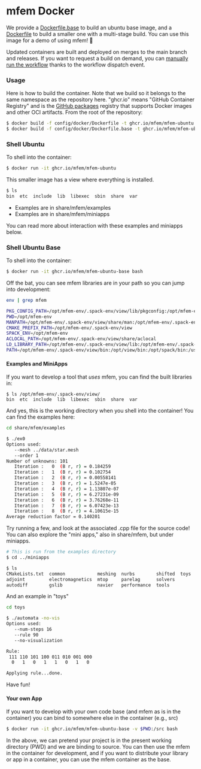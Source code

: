 # mfem Docker

We provide a [Dockerfile.base](Dockerfile.base) to build an ubuntu base image,
and a [Dockerfile](Dockerfile) to build a smaller one with a multi-stage build.
You can use this image for a demo of using mfem! 🎉️

Updated containers are built and deployed on merges to the main branch and releases.
If you want to request a build on demand, you can [manually run the workflow](https://docs.github.com/en/actions/managing-workflow-runs/manually-running-a-workflow) thanks to the workflow dispatch event.

### Usage

Here is how to build the container. Note that we build so it belongs to the same
namespace as the repository here. "ghcr.io" means "GitHub Container Registry" and
is the [GitHub packages](https://github.com/features/packages) registry that supports
 Docker images and other OCI artifacts. From the root of the repository:

```bash
$ docker build -f config/docker/Dockerfile -t ghcr.io/mfem/mfem-ubuntu .
$ docker build -f config/docker/Dockerfile.base -t ghcr.io/mfem/mfem-ubuntu-base .
```

### Shell Ubuntu

To shell into the container:

```bash
$ docker run -it ghcr.io/mfem/mfem-ubuntu
```

This smaller image has a view where everything is installed.

```bash
$ ls
bin  etc  include  lib  libexec  sbin  share  var
```

 - Examples are in share/mfem/examples
 - Examples are in share/mfem/miniapps

You can read more about interaction with these examples and miniapps below.

### Shell Ubuntu Base

To shell into the container:

```bash
$ docker run -it ghcr.io/mfem/mfem-ubuntu-base bash
```

Off the bat, you can see mfem libraries are in your path so you can jump into development:

```bash
env | grep mfem
```
```bash
PKG_CONFIG_PATH=/opt/mfem-env/.spack-env/view/lib/pkgconfig:/opt/mfem-env/.spack-env/view/share/pkgconfig:/opt/mfem-env/.spack-env/view/lib64/pkgconfig
PWD=/opt/mfem-env
MANPATH=/opt/mfem-env/.spack-env/view/share/man:/opt/mfem-env/.spack-env/view/man:
CMAKE_PREFIX_PATH=/opt/mfem-env/.spack-env/view
SPACK_ENV=/opt/mfem-env
ACLOCAL_PATH=/opt/mfem-env/.spack-env/view/share/aclocal
LD_LIBRARY_PATH=/opt/mfem-env/.spack-env/view/lib:/opt/mfem-env/.spack-env/view/lib64
PATH=/opt/mfem-env/.spack-env/view/bin:/opt/view/bin:/opt/spack/bin:/usr/local/sbin:/usr/local/bin:/usr/sbin:/usr/bin:/sbin:/bin
```

#### Examples and MiniApps

If you want to develop a tool that _uses_ mfem, you can find the built libraries in:

```
$ ls /opt/mfem-env/.spack-env/view/
bin  etc  include  lib  libexec  sbin  share  var
```

And yes, this is the working directory when you shell into the container!
You can find the examples here:


```bash
cd share/mfem/examples
```
```bash
$ ./ex0
Options used:
   --mesh ../data/star.mesh
   --order 1
Number of unknowns: 101
   Iteration :   0  (B r, r) = 0.184259
   Iteration :   1  (B r, r) = 0.102754
   Iteration :   2  (B r, r) = 0.00558141
   Iteration :   3  (B r, r) = 1.5247e-05
   Iteration :   4  (B r, r) = 1.13807e-07
   Iteration :   5  (B r, r) = 6.27231e-09
   Iteration :   6  (B r, r) = 3.76268e-11
   Iteration :   7  (B r, r) = 6.07423e-13
   Iteration :   8  (B r, r) = 4.10615e-15
Average reduction factor = 0.140201
```

Try running a few, and look at the associated .cpp file for the source code!
You can also explore the "mini apps," also in share/mfem, but under miniapps.

```bash
# This is run from the examples directory
$ cd ../miniapps
```
```bash
$ ls
CMakeLists.txt  common            meshing  nurbs        shifted  toys
adjoint         electromagnetics  mtop     parelag      solvers
autodiff        gslib             navier   performance  tools
```

And an example in "toys"

```bash
cd toys
```
```bash
$ ./automata -no-vis
Options used:
   --num-steps 16
   --rule 90
   --no-visualization

Rule:
 111 110 101 100 011 010 001 000
  0   1   0   1   1   0   1   0

Applying rule...done.
```

Have fun!


#### Your own App
If you want to develop with your own code base
(and mfem as is in the container) you can bind to somewhere else in the container (e.g., src)

```bash
$ docker run -it ghcr.io/mfem/mfem-ubuntu-base -v $PWD:/src bash
```

In the above, we can pretend your project is in the present working directory (PWD) and we are
binding to source. You can then use the mfem in the container for development, and if you
want to distribute your library or app in a container, you can use the mfem container as the base.

